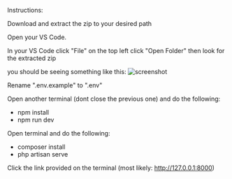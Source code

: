 Instructions:

Download and extract the zip to your desired path

Open your VS Code.

In your VS Code click "File" on the top left click "Open Folder" then look for the extracted zip

you should be seeing something like this:
![screenshot](https://github.com/72-iar/rai-app/blob/08b5d241e6fdeb1e0f046587f99243c0042b00dd/readme-pic-1.png)

Rename ".env.example" to ".env"

Open another terminal (dont close the previous one) and do the following:
- npm install
- npm run dev


Open terminal and do the following:
- composer install
- php artisan serve


Click the link provided on the terminal
(most likely: http://127.0.0.1:8000)
